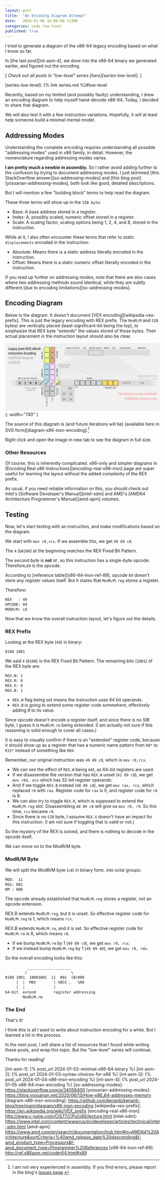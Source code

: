 ```yaml
---
layout: post
title:  "An Encoding Diagram Attempt"
date:   2024-01-06 16:00:00 +1300
categories: code low-level
published: true
---
```


I tried to generate a diagram of the x86-64 legacy encoding based on what I know so far.

In [the last post][int-asm-4], we dove into the x86-64 binary we generated earlier, and figured out the encoding.

[ *Check out all posts in "low-level" series [here][series-low-level].* ]

[series-low-level]: {% link series.md %}#low-level

Recently, based on my limited (and possibly faulty) understanding, I drew an encoding diagram to help myself hand-decode x86-64. Today, I decided to share that diagram.

We will also test it with a few instruction variations. Hopefully, it will at least help someone build a minimal mental model.

## Addressing Modes

Understanding the complete encoding requires understanding all possible "addressing modes" used in x86 family, in detail. However, the nomenclature regarding addressing modes varies.

**I am pretty much a newbie in assembly.** So I rather avoid adding further to the confusion by trying to document addressing modes. I just skimmed [this StackOverflow answer][so-addressing-modes] and [this blog post][yossarian-addressing-modes], both look like good, detailed descriptions.

But I will mention a few "building block" terms to help read the diagram.

These three terms will show up in the `SIB byte`:
- Base: A base address stored in a register.
- Index: A, possibly scaled, numeric offset stored in a register.
- Scale: A scaling factor, scaling options being 1, 2, 4, and 8, stored in the instruction.

While at it, I also often encounter these terms that refer to static `displacements` encoded in the instruction:
- Absolute: Means there is a static address literally encoded in the instruction.
- Offset: Means there is a static numeric offset literally encoded in the instruction.

If you read up further on addressing modes, note that there are also cases where two addressing methods sound identical, while they are subtly different [due to encoding limitations][so-addressing-modes].

## Encoding Diagram

Below is the diagram. It doesn't document [VEX encoding][wikipedia-vex-prefix]. This is just the legacy encoding with REX prefix. The `ModR/M` and `SIB` bytes) are vertically placed (least-significant-bit being the top), to emphasize that REX byte "extends" the values stored of those bytes. Their actual placement in the instruction layout should also be clear.

![Legacy (non-VEX) x86-64 Instruction Encoding](/assets/img/x86-64-insn-encoding.png){: width="740" }

The source of this diagram is (and future iterations will be) [available here in SVG form][diagram-x86-insn-encoding].[^1]

Right click and open the image in new tab to see the diagram in full size.

### Other Resources

Of course, this is inherently complicated. x86-only and simpler diagrams in [Encoding Real x86 Instructions][encoding-real-x86-insn] page are super useful for learning the layout without the added complexity of the REX prefix.

As usual, if you need reliable information on this, you should check out Intel's [Software Developer's Manual][intel-sdm] and AMD's [AMD64 Architecture Programmer's Manual][amd-apm] volumes.

## Testing

Now, let's start testing with an instruction, and make modifications based on the diagram.

We start with `mov r8,rcx`. If we assemble this, we get `49 89 c8`.

The `4` (`b0100`) at the beginning matches the REX Fixed Bit Pattern.

The second byte is **not** `0F`, so this instruction has a single-byte opcode. Therefore,`89` is the opcode.

According to [reference table][x86-64-insn-ref-89], opcode `89` doesn't store any register values itself. But it states that `ModR/M.reg` stores a register.

Therefore:
```
REX   : 49
OPCODE: 89
MODR/M: c8
```

Now that we know the overall instruction layout, let's figure out the details.

### REX Prefix

Looking at the REX byte (`49`) in binary:
```
0100 1001
```

We said `4` (`0100`) is the REX Fixed Bit Pattern. The remaining bits (`1001`) of the REX byte are:
```
REX.W: 1
REX.R: 0
REX.X: 0
REX.B: 1
```

- `REX.W` flag being set means the instruction uses 64 bit operands.
- `REX.B` is going to extend some register code somewhere, effectively adding 8 to its value.

Since opcode doesn't encode a register itself, and since there is no SIB byte, I guess it is `ModR/M.rm` being extended. (I am actually not sure if this reasoning is solid enough to cover all cases.)

It is easy to visually confirm if there is an "extended" register code, because it should show up as a register that has a numeric name pattern from `R8*` to `R15*` instead of something like `RDX`.

Remember, our original instruction was `49 89 c8`, which is `mov r8,rcx`.
- We can see the effect of `REX.W` being set, as 64-bit registers are used.
- If we disassemble the version that has `REX.W` unset (`41 89 c8`), we get `mov r8d, ecx` which has 32-bit register operands.
- And if we toggle `REX.B` instead (`48 89 c8`), we get `mov rax, rcx`, which replaced `r8` with `rax`. Register code for `rax` is 0, and register code for `r8` is 8.
- We can also try to toggle `REX.R`, which is supposed to extend the `ModR/M.reg` slot. Disassembling `4d 89 c8` will give us `mov r8, r9`. So this time, `rcx` became `r9`.
- Since there is no `SIB` byte, I assume `REX.X` doesn't have an impact for this instruction. (I am not sure if toggling that is valid or not.)

So the mystery of the REX is solved, and there is nothing to decode in the opcode itself.

We can move on to the ModR/M byte.

### ModR/M Byte

We will split the ModR/M byte (`c8`) in binary form, into octal groups:
```
MOD:  11
REG: 001
RM : 000
```

The opcode already established that `ModR/M.reg` stores a register, not an opcode extension.

REX.R extends `ModR/M.reg`, but it is unset. So effective register code for `ModR/M.reg` is 1, which means `rcx`.

REX.B extends `ModR/M.rm`, and it is set. So effective register code for `ModR/M.rm` is 8, which means `r8`.

- If we bump `ModR/M.rm` by 1 (`49 89 c9`), we get `mov r9, rcx`.
- If we instead bump `ModR/M.reg` by 1 (`49 89 d0`), we get `mov r8, rdx`.

So the overall encoding looks like this:
```
          ____________________
         /                    \
0100 1001  10001001  11  001  (B)000
     |  |  MOV        | %RCX ,   %R8
     |  |             |
64-bit  extend        register addressing
        ModR/M.rm
```

### The End

That's it!

I think this is all I want to write about instruction encoding for a while. But I learned a lot in the process.

In the next post, I will share a list of resources that I found while writing these posts, and wrap this topic. But the "low-level" series will continue.

Thanks for reading!

[^1]: I am not very experienced in assembly. If you find errors, please report in the blog's [Issues page][report].

[report]: https://github.com/kenanb/kenanb-blog/issues

[int-asm-1]: {% post_url 2024-01-02-minimal-x86-64-binary %}
[int-asm-2]: {% post_url 2024-01-03-syntax-choices-for-x86 %}
[int-asm-3]: {% post_url 2024-01-04-x86-insn-encoding %}
[int-asm-4]: {% post_url 2024-01-05-x86-64-insn-encoding %}
[so-addressing-modes]: https://stackoverflow.com/a/34058400
[yossarian-addressing-modes]: https://blog.yossarian.net/2020/06/13/How-x86_64-addresses-memory
[diagram-x86-insn-encoding]: https://github.com/kenanb/kenanb-blog/tree/main/diagram/x86-insn-encoding
[wikipedia-vex-prefix]: https://en.wikipedia.org/wiki/VEX_prefix
[encoding-real-x86-insn]: http://www.c-jump.com/CIS77/CPU/x86/lecture.html
[intel-sdm]: https://www.intel.com/content/www/us/en/developer/articles/technical/intel-sdm.html
[amd-apm]: https://www.amd.com/en/search/documentation/hub.html#q=AMD64%20Architecture&sortCriteria=%40amd_release_date%20descending&f-amd_product_type=Processors&f-amd_document_type=Programmer%20References
[x86-64-insn-ref-89]: http://ref.x86asm.net/coder64.html#x89
